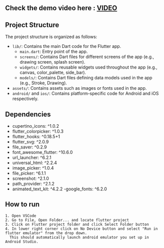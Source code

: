 ## Check the demo video here : [VIDEO](https://github.com/Abijit000/sketch_app/tree/master/video)

## Project Structure
The project structure is organized as follows:

- `lib/`: Contains the main Dart code for the Flutter app.
  - `main.dart`: Entry point of the app.
  - `screens/`: Contains Dart files for different screens of the app (e.g., drawing screen, splash screen).
  - `widgets/`: Contains reusable widgets used throughout the app (e.g., canvas, color_palette, side_bar).
  - `models/`: Contains Dart files defining data models used in the app (e.g., Stroke, Drawing).
- `assets/`: Contains assets such as images or fonts used in the app.
- `android/` and `ios/`: Contains platform-specific code for Android and iOS respectively.

## Dependencies
 - cupertino_icons: ^1.0.2
 - flutter_colorpicker: ^1.0.3
 - flutter_hooks: ^0.18.5+1
 - flutter_svg: ^2.0.9
 - file_saver: ^0.2.9
 - font_awesome_flutter: ^10.6.0
 - url_launcher: ^6.2.1
 - universal_html: ^2.2.4
 - image_picker: ^1.0.4
 - file_picker: ^6.1.1
 - screenshot: ^2.1.0
 - path_provider: ^2.1.2
 - animated_text_kit: ^4.2.2
  -google_fonts: ^6.2.0

## How to run

```
1. Open VSCode
2. Go to File, Open Folder... and locate flutter project
3. Click on Flutter project folder and click Select Folder button
4. In lower right corner click on No Device button and select "Run in flutter emulator" from the drop down.
  This should automatically launch android emulator you set up in Android Studio.
```



